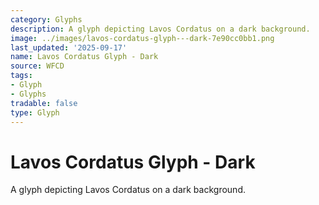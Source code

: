 ```yaml
---
category: Glyphs
description: A glyph depicting Lavos Cordatus on a dark background.
image: ../images/lavos-cordatus-glyph---dark-7e90cc0bb1.png
last_updated: '2025-09-17'
name: Lavos Cordatus Glyph - Dark
source: WFCD
tags:
- Glyph
- Glyphs
tradable: false
type: Glyph
---
```


# Lavos Cordatus Glyph - Dark

A glyph depicting Lavos Cordatus on a dark background.

